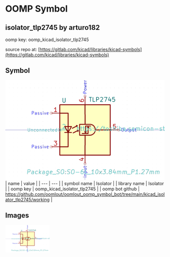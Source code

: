 # OOMP Symbol  
## isolator_tlp2745  by arturo182  
  
oomp key: oomp_kicad_isolator_tlp2745  
  
source repo at: [https://gitlab.com/kicad/libraries/kicad-symbols](https://gitlab.com/kicad/libraries/kicad-symbols)  
## Symbol  
  
[![working.png](working_600.png)](working.png)  
| name | value | 
| --- | --- | 
| symbol name | Isolator | 
| library name | Isolator | 
| oomp key | oomp_kicad_isolator_tlp2745 | 
| oomp bot github | https://github.com/oomlout/oomlout_oomp_symbol_bot/tree/main/kicad_isolator_tlp2745/working | 
## Images  
  
[![working.png](working_140.png)](working.png)  
